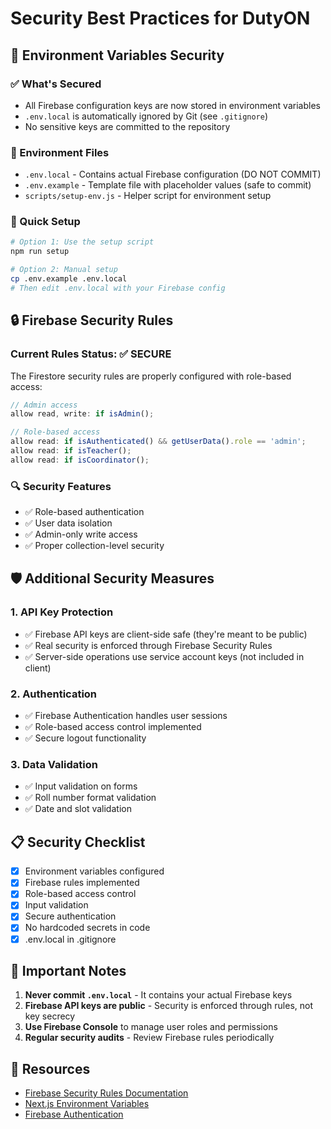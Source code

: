 # Security Best Practices for DutyON

## 🔐 Environment Variables Security

### ✅ What's Secured
- All Firebase configuration keys are now stored in environment variables
- `.env.local` is automatically ignored by Git (see `.gitignore`)
- No sensitive keys are committed to the repository

### 📁 Environment Files
- `.env.local` - Contains actual Firebase configuration (DO NOT COMMIT)
- `.env.example` - Template file with placeholder values (safe to commit)
- `scripts/setup-env.js` - Helper script for environment setup

### 🚀 Quick Setup
```bash
# Option 1: Use the setup script
npm run setup

# Option 2: Manual setup
cp .env.example .env.local
# Then edit .env.local with your Firebase config
```

## 🔒 Firebase Security Rules

### Current Rules Status: ✅ SECURE
The Firestore security rules are properly configured with role-based access:

```javascript
// Admin access
allow read, write: if isAdmin();

// Role-based access
allow read: if isAuthenticated() && getUserData().role == 'admin';
allow read: if isTeacher();
allow read: if isCoordinator();
```

### 🔍 Security Features
- ✅ Role-based authentication
- ✅ User data isolation
- ✅ Admin-only write access
- ✅ Proper collection-level security

## 🛡️ Additional Security Measures

### 1. API Key Protection
- ✅ Firebase API keys are client-side safe (they're meant to be public)
- ✅ Real security is enforced through Firebase Security Rules
- ✅ Server-side operations use service account keys (not included in client)

### 2. Authentication
- ✅ Firebase Authentication handles user sessions
- ✅ Role-based access control implemented
- ✅ Secure logout functionality

### 3. Data Validation
- ✅ Input validation on forms
- ✅ Roll number format validation
- ✅ Date and slot validation

## 📋 Security Checklist

- [x] Environment variables configured
- [x] Firebase rules implemented
- [x] Role-based access control
- [x] Input validation
- [x] Secure authentication
- [x] No hardcoded secrets in code
- [x] .env.local in .gitignore

## 🚨 Important Notes

1. **Never commit `.env.local`** - It contains your actual Firebase keys
2. **Firebase API keys are public** - Security is enforced through rules, not key secrecy
3. **Use Firebase Console** to manage user roles and permissions
4. **Regular security audits** - Review Firebase rules periodically

## 🔗 Resources

- [Firebase Security Rules Documentation](https://firebase.google.com/docs/rules)
- [Next.js Environment Variables](https://nextjs.org/docs/basic-features/environment-variables)
- [Firebase Authentication](https://firebase.google.com/docs/auth) 